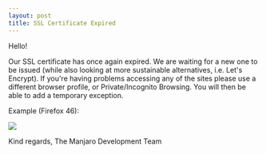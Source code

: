 ```yaml
---
layout: post
title: SSL Certificate Expired
---
```


Hello!

Our SSL certificate has once again expired. We are waiting for a new one to be issued (while also looking at more sustainable alternatives, i.e. Let's Encrypt). If you're having problems accessing any of the sites please use a different browser profile, or Private/Incognito Browsing. You will then be able to add a temporary exception.

Example (Firefox 46):

<img src="https://manjaro.github.io/images/firefox46.jpg">

Kind regards,
The Manjaro Development Team
